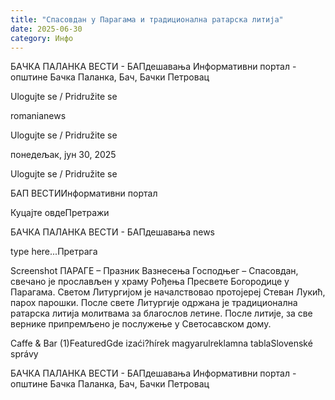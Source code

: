 ```yaml
---
title: "Спасовдан у Парагама и традиционална ратарска литија"
date: 2025-06-30
category: Инфо
---
```


БАЧКА ПАЛАНКА ВЕСТИ - БАПдешавања Информативни портал - општине Бачка Паланка, Бач, Бачки Петровац

Ulogujte se / Pridružite se

romanianews

Ulogujte se / Pridružite se

понедељак, јун 30, 2025

Ulogujte se / Pridružite se

БАП ВЕСТИИнформативни портал

Куцајте овдеПретражи

БАЧКА ПАЛАНКА ВЕСТИ - БАПдешавања news

type here...Претрага

Screenshot
            ПАРАГЕ – Празник Вазнесења Господњег – Спасовдан, свечано је прослављен у храму Рођења Пресвете Богородице у Парагама. 
Светом Литургијом је началствовао протојереј Стеван Лукић, парох парошки. После свете Литургије одржана је традиционална ратарска литија молитвама за благослов летине. После литије, за све вернике припремљено је послужење у Светосавском дому.

Caffe & Bar (1)FeaturedGde izaći?hírek magyarulreklamna tablaSlovenské správy

БАЧКА ПАЛАНКА ВЕСТИ - БАПдешавања Информативни портал - општине Бачка Паланка, Бач, Бачки Петровац
